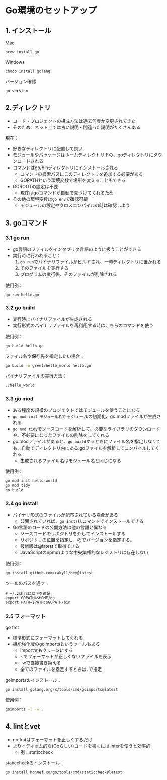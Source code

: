 # Go環境のセットアップ
## 1. インストール
Mac
```bash
brew install go
```
Windows
```bash
choco install golang
```
バージョン確認
```bash
go version
```

## 2.ディレクトリ
- コード・プロジェクトの構成方法は過去何度か変更されてきた
- そのため、ネット上では古い説明・間違った説明がたくさんある

現在：
- 好きなディレクトリに配置して良い
- モジュールやパッケージはホームディレクトリ下の、goディレクトリにダウンロードされる
- コマンドはgo/binディレクトリにインストールされる
  - コマンドの検索パスにこのディレクトリを追加する必要がある
  - GOPATHという環境変数で場所を変えることもできる
- GOROOTの設定は不要
  - 現在はgoコマンドが自動で見つけてくれるため
- その他の環境変数は`go env`で確認可能
  - モジュールの設定やクロスコンパイルの時は確認しよう

## 3. goコマンド
### 3.1 go run
- go言語のファイルをインタプリタ言語のように扱うことができる
- 実行時に行われること：
  1. `go run`でバイナリファイルがビルドされ、一時ディレクトリに置かれる
  2. そのファイルを実行する
  3. プログラムの実行後、そのファイルが削除される

使用例：
```bash
go run hello.go
```

### 3.2 go build
- 実行時にバイナリファイルが生成される
- 実行形式のバイナリファイルを再利用する時はこちらのコマンドを使う

使用例：
```bash
go build hello.go
```

ファイル名や保存先を指定したい場合：
```bash
go build -o greet/hello_world hello.go
```

バイナリファイルの実行方法：
```bash
./hello_world
```

### 3.3 go mod
- ある程度の規模のプロジェクトではモジュールを使うことになる
- `go mod init モジュール名`でモジュールの初期化、go.modファイルが生成される
- `go mod tidy`でソースコードを解析して、必要なライブラリのダウンロードや、不必要になったファイルの削除をしてくれる
- go.modファイルがあると、`go build`するときにファイル名を指定しなくても、自動でディレクトリ内にある.goファイルを解析してコンパイルしてくれる
  - 生成されるファイル名はモジュール名と同じになる

使用例：
```bash
go mod init hello-world
go mod tidy
go build
```

### 3.4 go install
- バイナリ形式のファイルが配布されている場合がある
  - 公開されていれば、`go install`コマンドでインストールできる
- Go言語のコードの公開方法は他の言語と異なる
  - ソースコードのリポジトリを介してインストールする
  - リポジトリの位置を指定し、@でバージョンを指定する。
  - 最新版は@latestで取得できる
  - JavaScriptのnpmのような中央集権的なレジストリは存在しない 

使用例：
```bash
go install github.com/rakyll/hey@latest
```

ツールのパスを通す：
```shell
# ~/.zshrcに以下を追記
export GOPATH=$HOME/go
export PATH=$PATH:$GOPATH/bin
```

### 3.5 フォーマット

go fmt
- 標準形式にフォーマットしてくれる
- 機能強化版のgoimportsというツールもある
  - import文もクリーンにする
  - -lでフォーマットが正しくないファイルを表示
  - -wで直接書き換える
  - 全てのファイルを指定するときは`.`で指定

goimportsのインストール：
```bash
go install golang.org/x/tools/cmd/goimports@latest
```

使用例：
```bash
goimports -l -w .
```

## 4. lintとvet
- go fmtはフォーマットを正しくするだけ
- よりイディオム的な(Goらしい)コードを書くにはlinterを使うと効率的
  - 例：staticcheck

staticcheckのインストール：
```bash
go install honnef.co/go/tools/cmd/staticcheck@latest
```
